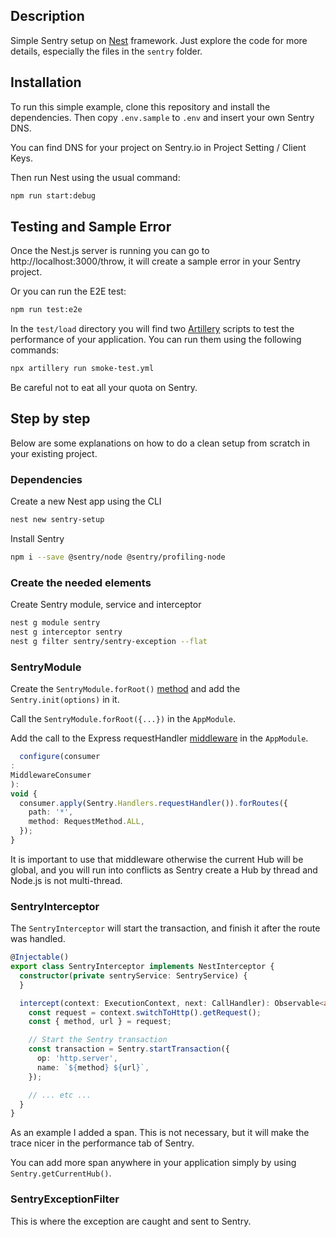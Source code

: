 ## Description

Simple Sentry setup on [Nest](https://github.com/nestjs/nest) framework.
Just explore the code for more details, especially the files in the `sentry`
folder.

## Installation

To run this simple example, clone this repository and install the dependencies. Then copy `.env.sample` to `.env` and
insert your own Sentry DNS.

You can find DNS for your project on Sentry.io in Project Setting / Client Keys.

Then run Nest using the usual command:

```bash
npm run start:debug
```

## Testing and Sample Error

Once the Nest.js server is running you can go to http://localhost:3000/throw, it will create a sample error in your
Sentry project.

Or you can run the E2E test:

```bash
npm run test:e2e
```

In the `test/load` directory you will find two [Artillery](https://www.artillery.io/) scripts to test the performance of
your application. You can
run them using the following commands:

```bash
npx artillery run smoke-test.yml
```

Be careful not to eat all your quota on Sentry.

## Step by step

Below are some explanations on how to do a clean setup from scratch in your existing project.

### Dependencies

Create a new Nest app using the CLI

```bash
nest new sentry-setup
```

Install Sentry

```bash
npm i --save @sentry/node @sentry/profiling-node
```

### Create the needed elements

Create Sentry module, service and interceptor

```bash
nest g module sentry
nest g interceptor sentry
nest g filter sentry/sentry-exception --flat
```

### SentryModule

Create
the `SentryModule.forRoot()` [method](https://github.com/ericjeker/nestjs-sentry-example/blob/master/src/sentry/sentry.module.ts#L13)
and add the `Sentry.init(options)` in it.

Call the `SentryModule.forRoot({...})` in the `AppModule`.

Add the call to the Express
requestHandler [middleware](https://github.com/ericjeker/nestjs-sentry-example/blob/963afe70b87155cf0b3771673328ef072e9a9ff7/src/app.module.ts#L25)
in the `AppModule`.

```typescript
  configure(consumer
:
MiddlewareConsumer
):
void {
  consumer.apply(Sentry.Handlers.requestHandler()).forRoutes({
    path: '*',
    method: RequestMethod.ALL,
  });
}
```

It is important to use that middleware otherwise the current Hub will be global, and
you will run into conflicts as Sentry create a Hub by thread and Node.js is not multi-thread.

### SentryInterceptor

The `SentryInterceptor` will start the transaction, and finish it after the route was handled.

```typescript
@Injectable()
export class SentryInterceptor implements NestInterceptor {
  constructor(private sentryService: SentryService) {
  }

  intercept(context: ExecutionContext, next: CallHandler): Observable<any> {
    const request = context.switchToHttp().getRequest();
    const { method, url } = request;

    // Start the Sentry transaction
    const transaction = Sentry.startTransaction({
      op: 'http.server',
      name: `${method} ${url}`,
    });

    // ... etc ...
  }
}
```

As an example I added a span. This is not necessary, but it will make the trace
nicer in the performance tab of Sentry.

You can add more span anywhere in your application simply by using `Sentry.getCurrentHub()`.

### SentryExceptionFilter

This is where the exception are caught and sent to Sentry.

